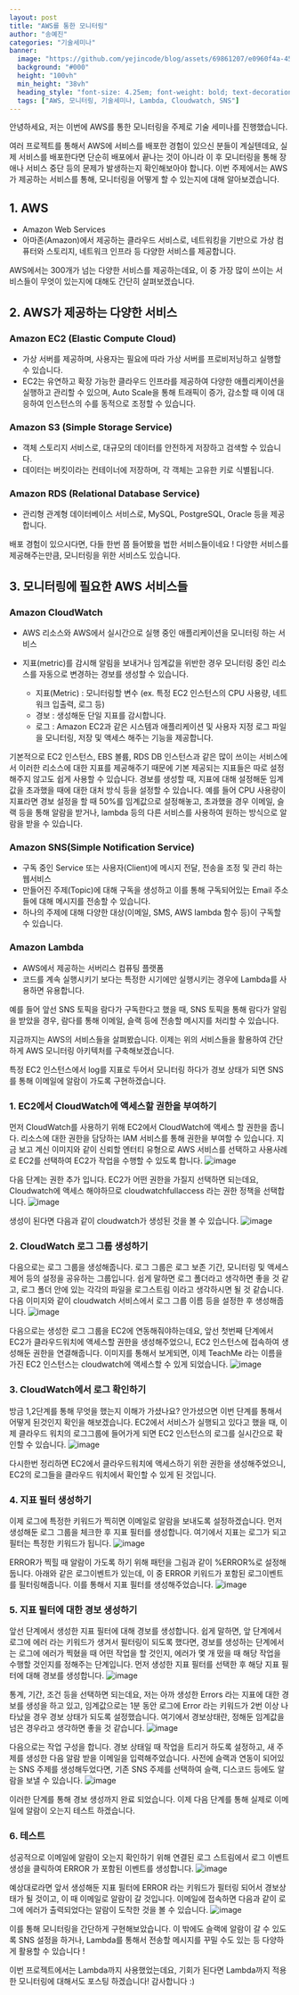 ```yaml
---
layout: post  
title: "AWS를 통한 모니터링"
author: "송예진"
categories: "기술세미나"
banner:
  image: "https://github.com/yejincode/blog/assets/69861207/e0960f4a-459e-4ec7-b694-10002c258809"
  background: "#000"
  height: "100vh"
  min_height: "38vh"
  heading_style: "font-size: 4.25em; font-weight: bold; text-decoration: underline"
  tags: ["AWS, 모니터링, 기술세미나, Lambda, Cloudwatch, SNS"]
---
```



안녕하세요,
저는 이번에 AWS를 통한 모니터링을 주제로 기술 세미나를 진행했습니다.

여러 프로젝트를 통해서 AWS에 서비스를 배포한 경험이 있으신 분들이 계실텐데요, 실제 서비스를 배포한다면 단순히 배포에서 끝나는 것이 아니라 이 후 모니터링을 통해 장애나 서비스 중단 등의 문제가 발생하는지 확인해보아야 합니다. 
이번 주제에서는 AWS가 제공하는 서비스를 통해, 모니터링을 어떻게 할 수 있는지에 대해 알아보겠습니다. 

## 1. AWS
- Amazon Web Services
- 아마존(Amazon)에서 제공하는 클라우드 서비스로, 네트워킹을 기반으로 가상 컴퓨터와 스토리지, 네트워크 인프라 등 다양한 서비스를 제공합니다.

AWS에서는 300개가 넘는 다양한 서비스를 제공하는데요, 이 중 가장 많이 쓰이는 서비스들이 무엇이 있는지에 대해도 간단히 살펴보겠습니다. 

## 2. AWS가 제공하는 다양한 서비스
### Amazon EC2 (Elastic Compute Cloud)
- 가상 서버를 제공하며, 사용자는 필요에 따라 가상 서버를 프로비저닝하고 실행할 수 있습니다.
- EC2는 유연하고 확장 가능한 클라우드 인프라를 제공하여 다양한 애플리케이션을 실행하고 관리할 수 있으며, Auto Scale을 통해 트래픽이 증가, 감소할 때 이에 대응하여 인스턴스의 수를 동적으로 조정할 수 있습니다. 
### Amazon S3 (Simple Storage Service)
- 객체 스토리지 서비스로, 대규모의 데이터를 안전하게 저장하고 검색할 수 있습니다.
- 데이터는 버킷이라는 컨테이너에 저장하며, 각 객체는 고유한 키로 식별됩니다. 
### Amazon RDS (Relational Database Service)
- 관리형 관계형 데이터베이스 서비스로, MySQL, PostgreSQL, Oracle 등을 제공합니다.

배포 경험이 있으시다면, 다들 한번 쯤 들어봤을 법한 서비스들이네요 !
다양한 서비스를 제공해주는만큼, 모니터링을 위한 서비스도 있습니다.

## 3. 모니터링에 필요한 AWS 서비스들
### Amazon CloudWatch
- AWS 리소스와 AWS에서 실시간으로 실행 중인 애플리케이션을 모니터링 하는 서비스
- 지표(metric)를 감시해 알림을 보내거나 임계값을 위반한 경우 모니터링 중인 리소스를 자동으로 변경하는 경보를 생성할 수 있습니다.

   - 지표(Metric) : 모니터링할 변수 (ex. 특정 EC2 인스턴스의 CPU 사용량, 네트워크 입출력, 로그 등)
   - 경보 : 생성해둔 단일 지표를 감시합니다.
   - 로그 : Amazon EC2과 같은 시스템과 애플리케이션 및 사용자 지정 로그 파일을 모니터링, 저장 및 액세스 해주는 기능을 제공합니다.
 
기본적으로 EC2 인스턴스, EBS 볼륨, RDS DB 인스턴스과 같은 많이 쓰이는 서비스에서 이러한 리소스에 대한 지표를 제공해주기 때문에 기본 제공되는 지표들은 따로 설정해주지 않고도 쉽게 사용할 수 있습니다. 
경보를 생성할 때, 지표에 대해 설정해둔 임계값을 초과했을 때에 대한 대처 방식 등을 설정할 수 있습니다. 
예를 들어 CPU 사용량이 지표라면 경보 설정을 할 때 50%를 임계값으로 설정해놓고, 초과했을 경우 이메일, 슬랙 등을 통해 알람을 받거나, lambda 등의 다른 서비스를 사용하여 원하는 방식으로 알람을 받을 수 있습니다. 

### Amazon SNS(Simple Notification Service)
- 구독 중인 Service 또는 사용자(Client)에 메시지 전달, 전송을 조정 및 관리 하는 웹서비스
- 만들어진 주제(Topic)에 대해 구독을 생성하고 이를 통해 구독되어있는 Email 주소들에 대해 메시지를 전송할 수 있습니다.
- 하나의 주제에 대해 다양한 대상(이메일, SMS, AWS lambda 함수 등)이 구독할 수 있습니다. 

### Amazon Lambda
- AWS에서 제공하는 서버리스 컴퓨팅 플랫폼
- 코드를 계속 실행시키기 보다는 특정한 시기에만 실행시키는 경우에 Lambda를 사용하면 유용합니다.

예를 들어 앞선 SNS 토픽을 람다가 구독한다고 했을 때, SNS 토픽을 통해 람다가 알림을 받았을 경우, 람다를 통해 이메일, 슬랙 등에 전송할 메시지를 처리할 수 있습니다. 

지금까지는 AWS의 서비스들을 살펴봤습니다. 
이제는 위의 서비스들을 활용하여 간단하게 AWS 모니터링 아키텍처를 구축해보겠습니다.

특정 EC2 인스턴스에서 log를 지표로 두어서 모니터링 하다가 경보 상태가 되면 SNS를 통해 이메일에 알람이 가도록 구현하겠습니다.

### 1. EC2에서 CloudWatch에 액세스할 권한을 부여하기

먼저 CloudWatch를 사용하기 위해 EC2에서 CloudWatch에 액세스 할 권한을 줍니다. 
리소스에 대한 권한을 담당하는 IAM 서비스를 통해 권한을 부여할 수 있습니다. 지금 보고 계신 이미지와 같이 신뢰할 엔터티 유형으로 AWS 서비스를 선택하고 사용사례로 EC2를 선택하여 EC2가 작업을 수행할 수 있도록 합니다. 
![image](https://github.com/yejincode/blog/assets/69861207/6ff394a2-1615-490e-8882-0e9556373ab7)

다음 단계는 권한 추가 입니다. EC2가 어떤 권한을 가질지 선택하면 되는데요, Cloudwatch에 액세스 해야하므로 cloudwatchfullaccess 라는 권한 정책을 선택합니다. 
![image](https://github.com/yejincode/blog/assets/69861207/e39b0b99-b0bf-4618-8d22-c1d9514e9d23)

생성이 된다면 다음과 같이 cloudwatch가 생성된 것을 볼 수 있습니다. 
![image](https://github.com/yejincode/blog/assets/69861207/71205bcd-7c74-4a54-9dc7-07306e9da32b)

### 2. CloudWatch 로그 그룹 생성하기

다음으로는 로그 그룹을 생성해줍니다. 로그 그룹은 로그 보존 기간, 모니터링 및 액세스 제어 등의 설정을 공유하는 그룹입니다. 쉽게 말하면 로그 폴더라고 생각하면 좋을 것 같고, 로그 폴더 안에 있는 각각의 파일을 로그스트림 이라고 생각하시면 될 것 같습니다. 다음 이미지와 같이 cloudwatch 서비스에서 로그 그룹 이름 등을 설정한 후 생성해줍니다. 
![image](https://github.com/yejincode/blog/assets/69861207/295525eb-e53b-4753-8bf4-fefe08aed192)


다음으로는 생성한 로그 그룹을 EC2에 연동해줘야하는데요, 앞선 첫번째 단계에서 EC2가 클라우드워치에 액세스할 권한을 생성해주었으니, EC2 인스턴스에 접속하여 생성해둔 권한을 연결해줍니다. 이미지를 통해서 보게되면, 이제 TeachMe 라는 이름을 가진 EC2 인스턴스는 cloudwatch에 액세스할 수 있게 되었습니다. 
![image](https://github.com/yejincode/blog/assets/69861207/3173e5f9-31d3-465c-a5eb-b7f6adaba45b)


### 3. CloudWatch에서 로그 확인하기 

방금 1,2단계를 통해 무엇을 했는지 이해가 가셨나요? 안가셨으면 이번 단계를 통해서 어떻게 된것인지 확인을 해보겠습니다. 
EC2에서 서비스가 실행되고 있다고 했을 때, 이제 클라우드 워치의 로그그룹에 들어가게 되면 EC2 인스턴스의 로그를 실시간으로 확인할 수 있습니다. 
![image](https://github.com/yejincode/blog/assets/69861207/44878173-abe3-439c-9423-1c337e318b13)

다시한번 정리하면 EC2에서 클라우드워치에 액세스하기 위한 권한을 생성해주었으니, EC2의 로그들을 클라우드 워치에서 확인할 수 있게 된 것입니다. 

### 4.  지표 필터 생성하기

이제 로그에 특정한 키워드가 찍히면 이메일로 알람을 보내도록 설정하겠습니다. 먼저 생성해둔 로그 그룹을 체크한 후 지표 필터를 생성합니다. 여기에서 지표는 로그가 되고 필터는 특정한 키워드가 됩니다. 
![image](https://github.com/yejincode/blog/assets/69861207/4b76f8fb-a540-4eb4-b4b7-bf19ab8d1850)

ERROR가 찍힐 때 알람이 가도록 하기 위해 패턴을 그림과 같이 %ERROR%로 설정해둡니다. 아래와 같은 로그이벤트가 있는데, 이 중 ERROR 키워드가 포함된 로그이벤트를 필터링해줍니다. 
이를 통해서 지표 필터를 생성해주었습니다. 
![image](https://github.com/yejincode/blog/assets/69861207/2ed499ed-2d49-4bc8-b28a-598c6832dd25)


### 5. 지표 필터에 대한 경보 생성하기 

앞선 단계에서 생성한 지표 필터에 대해 경보를 생성합니다. 쉽게 말하면, 앞 단계에서 로그에 에러 라는 키워드가 생겨서 필터링이 되도록 했다면, 경보를 생성하는 단계에서는 로그에 에러가 찍혔을 때 어떤 작업을 할 것인지, 에러가 몇 개 떴을 때 해당 작업을 수행할 것인지를 정해주는 단계입니다. 먼저 생성한 지표 필터를 선택한 후 해당 지표 필터에 대해 경보를 생성합니다. 
![image](https://github.com/yejincode/blog/assets/69861207/a2276df3-1b80-4e0f-b546-ddbbda65a65c)

통계, 기간, 조건 등을 선택하면 되는데요, 저는 아까 생성한 Errors 라는 지표에 대한 경보를 생성을 하고 있고, 임계값으로는 1분 동안 로그에 Error 라는 키워드가 2번 이상 나타났을 경우 경보 상태가 되도록 설정했습니다. 여기에서 경보상태란, 정해둔 임계값을 넘은 경우라고 생각하면 좋을 것 같습니다. 
![image](https://github.com/yejincode/blog/assets/69861207/9e72d6d2-ba26-49c1-8e74-ae62091129da)

다음으로는 작업 구성을 합니다. 경보 상태일 때 작업을 트리거 하도록 설정하고, 새 주제를 생성한 다음 알람 받을 이메일을 입력해주었습니다. 사전에 슬랙과 연동이 되어있는 SNS 주제를 생성해두었다면, 기존 SNS 주제를 선택하여 슬랙, 디스코드 등에도 알람을 보낼 수 있습니다. 
![image](https://github.com/yejincode/blog/assets/69861207/bb3dec55-813e-44c5-bd54-47e96d107f4b)

이러한 단계를 통해 경보 생성까지 완료 되었습니다. 이제 다음 단계를 통해 실제로 이메일에 알람이 오는지 테스트 하겠습니다. 

### 6. 테스트

성공적으로 이메일에 알람이 오는지 확인하기 위해 연결된 로그 스트림에서 로그 이벤트 생성을 클릭하여 ERROR 가 포함된 이벤트를 생성합니다. 
![image](https://github.com/yejincode/blog/assets/69861207/0428bda8-a4ec-47a7-8f97-40ec919f3fd8)

예상대로라면 앞서 생성해둔 지표 필터에 ERROR 라는 키워드가 필터링 되어서 경보상태가 될 것이고, 이 때 이메일로 알람이 갈 것입니다. 
이메일에 접속하면 다음과 같이 로그에 에러가 출력되었다는 알람이 도착한 것을 볼 수 있습니다.
![image](https://github.com/yejincode/blog/assets/69861207/9c5eae7c-5e89-4d7f-990e-63d8366e786f)

이를 통해 모니터링을 간단하게 구현해보았습니다. 이 밖에도 슬랙에 알람이 갈 수 있도록 SNS 설정을 하거나, Lambda를 통해서 전송할 메시지를 꾸밀 수도 있는 등 다양하게 활용할 수 있습니다 ! 

이번 프로젝트에서는 Lambda까지 사용했었는데요, 기회가 된다면 Lambda까지 적용한 모니터링에 대해서도 포스팅 하겠습니다!
감사합니다 :)













